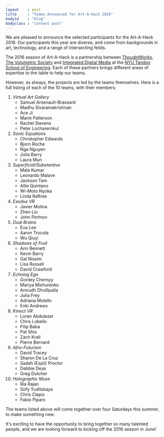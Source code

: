 ```yaml
---
layout    : post
title     : "Teams Announced for Art-A-Hack 2016"
bodyid    : "blog"
bodyclass : "content post"
---
```

We are pleased to announce the selected participants for the Art-A-Hack 2016. Our participants this year are diverse, and come from backgrounds in art, technology, and a range of intersecting feilds.

The 2016 season of Art-A-Hack is a partnership between <a href="https://www.thoughtworks.com/">ThoughtWorks</a>, <a href="http://www.meetup.com/volumetric/">The Volumetric Society</a> and <a href="http://engineering.nyu.edu/academics/programs/integrated-digital-media-ms">Integrated Digital Media</a> at the <a href="http://engineering.nyu.edu/">NYU Tandon School of Engineering</a>. Each of these partners brings different areas of expertise to the table to help our teams.

<!--excerpt-ends-->

However, as always, the projects are led by the teams themselves. Here is a full listing of each of the 10 teams, with their members:

<ol class="team-list">
  <li>
    <em>Virtual Art Gallery</em>
    <ul>
      <li>Samuel Arsenault-­Brassard</li>
      <li>Madhu Sivaramakrishnan</li>
      <li>Ace Ji</li>
      <li>Marie Patterson</li>
      <li>Rachel Stevens</li>
      <li>Peter Locharernkul</li>
    </ul>
  </li>
  <li>
    <em>Sonic Equations</em>
    <ul>
      <li>Christopher Edwards</li>
      <li>Bjorn Roche</li>
      <li>Nga Nguyen</li>
      <li>Julia Barry</li>
      <li>Laura Mun</li>
    </ul>
  </li>
  <li>
    <em>Superficial/Substantive</em>
    <ul>
      <li>Mala Kumar</li>
      <li>Leonardo Malave</li>
      <li>Jackson Tam</li>
      <li>Allie Quintano</li>
      <li>Wi­-Moto Nyoka</li>
      <li>Linda Raftree</li>
    </ul>
  </li>
  <li>
    <em>Exodus VR</em>
    <ul>
      <li>Javier Molina</li>
      <li>Zhen Liu</li>
      <li>John Portnov</li>
    </ul>
  </li>
  <li>
    <em>Dual Brains</em>
    <ul>
      <li>Eva Lee</li>
      <li>Aaron Trocola</li>
      <li>Wu Qiuyi</li>
    </ul>
  </li>
  <li>
    <em>Shadows of Fruit</em>
    <ul>
      <li>Ann Bennett</li>
      <li>Kevin Barry</li>
      <li>Gal Nissim</li>
      <li>Lisa Russell</li>
      <li>David Crawford</li>
    </ul>
  </li>
  <li>
    <em>Echoing Ego</em>
    <ul>
      <li>Gordey Chernyy</li>
      <li>Mariya Mishurenko</li>
      <li>Anirudh Dhullipalla</li>
      <li>Julia Frey</li>
      <li>Adriana Molello</li>
      <li>Enki Andrews</li>
    </ul>
  </li>
  <li>
    <em>Kinect VR</em>
    <ul>
      <li>Loren Abdulezer</li>
      <li>Chris Lobello</li>
      <li>Filip Baba</li>
      <li>Pat Shiu</li>
      <li>Zach Krall</li>
      <li>Pierre Bernard</li>
    </ul>
  </li>
  <li>
    <em>Afro-Futurism</em>
    <ul>
      <li>David Tracey</li>
      <li>Sharon De La Cruz</li>
      <li>Sadah (Espii) Proctor</li>
      <li>Debbie Deas</li>
      <li>Greg Dutcher</li>
    </ul>
  </li>
  <li>
    <em>Holographic Muse</em>
    <ul>
      <li>Ria Rajan</li>
      <li>Sofy Yuditskaya</li>
      <li>Chris Clapis</li>
      <li>Fabio Piparo</li>
    </ul>
  </li>
</ol>

The teams listed above will come together over four Saturdays this summer, to make something new.

It's exciting to have the opportunity to bring together so many talented people, and we are looking forward to kicking off the 2016 season in June!